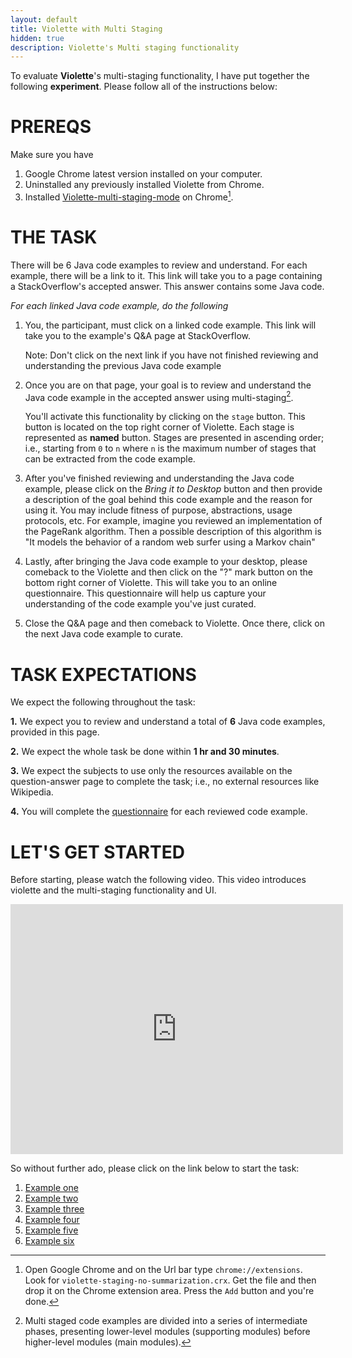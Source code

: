 ```yaml
---
layout: default
title: Violette with Multi Staging
hidden: true
description: Violette's Multi staging functionality
---
```


To evaluate **Violette**'s multi-staging functionality, I have put together the following
**experiment**. Please follow all of the instructions below:


# PREREQS

Make sure you have

1. Google Chrome latest version installed on your computer.
2. Uninstalled any previously installed Violette from Chrome.
3. Installed <a href="http://bit.ly/1IsfPG8" target="_blank">Violette-multi-staging-mode</a> on Chrome[^1].

# THE TASK

There will be 6 Java code examples to review and understand. For each example, there will be
a link to it. This link will take you to a page containing a StackOverflow's accepted answer.
This answer contains some Java code.

*For each linked Java code example, do the following*

1. You, the participant, must click on a linked code example.
This link will take you to the example's Q&A page at StackOverflow.

    Note: Don't click on the next link if you have not finished reviewing and understanding
    the previous Java code example

2. Once you are on that page, your goal is to review and understand the Java
code example in the accepted answer using multi-staging[^2].

    You'll activate this functionality by clicking on the `stage` button. This
    button is located on the top right corner of Violette. Each stage is represented
    as __named__ button. Stages are presented in ascending order; i.e., starting from
    `0` to `n` where `n` is the maximum number of stages that can be extracted from
    the code example.

3. After you've finished reviewing and understanding the Java code example, please
click on the _Bring it to Desktop_ button and then provide a description of the
goal behind this code example and the reason for using it. You may include fitness of
purpose, abstractions, usage protocols, etc. For example, imagine you reviewed an
implementation of the PageRank algorithm. Then a possible description of this algorithm
is "It models the behavior of a random web surfer using a Markov chain"

4. Lastly, after bringing the Java code example to your desktop, please comeback to the Violette
and then click on the "?" mark button on the bottom right corner of Violette. This will
take you to an online questionnaire. This questionnaire will help us capture your understanding
of the code example you've just curated.

5. Close the Q&A page and then comeback to Violette. Once there, click on the next Java code example to curate.

# TASK EXPECTATIONS

We expect the following throughout the task:

**1.** We expect you to review and understand a total of **6** Java code examples,
provided in this page.

**2.** We expect the whole task be done within **1 hr and 30 minutes**.

**3.** We expect the subjects to use only the resources available on the
question-answer page to complete the task; i.e., no external resources like
Wikipedia.

**4.** You will complete the [questionnaire](http://bit.ly/1OQoF0D) for each reviewed 
code example.

# LET'S GET STARTED

Before starting, please watch the following video. This video introduces violette and
the multi-staging functionality and UI.

<iframe
     width="532"
     height="400"
     src="https://www.youtube.com/embed/wNBjNcqbDdI"
     frameborder="0"
     allowfullscreen="allowfullscreen"> </iframe>

<!-- <a href="https://www.youtube.com/watch?v=wNBjNcqbDdI" target="_blank">Multi staging Quicksort</a>-->

So without further ado, please click on the link below to start the task:

1. <a href="http://stackoverflow.com/questions/14210307/android-how-to-get-specific-data-from-url-json#14210519" target="_blank">Example one</a>
2. <a href="http://stackoverflow.com/questions/22909429/android-save-a-bitmap-to-bmp-file-format#22914268" target="_blank">Example two</a>
3. <a href="http://stackoverflow.com/questions/21884805/libgdx-0-9-9-apply-cubemap-in-environment#22777350" target="_blank">Example three</a>
4. <a href="http://stackoverflow.com/questions/12560246/how-to-add-a-push-notification-in-my-own-android-app#12560639" target="_blank">Example four</a>
5. <a href="http://stackoverflow.com/questions/24176493/guice-dynamic-inject-with-custom-annotation" target="_blank">Example five</a>
6. <a href="http://stackoverflow.com/questions/3682587/split-string-of-varying-length-using-regex/3685197#3685197" target="_blank">Example six</a>


[^1]: Open Google Chrome and on the Url bar type `chrome://extensions`. Look for `violette-staging-no-summarization.crx`. Get the file and then drop it on the Chrome extension area. Press the `Add` button and you're done.

[^2]: Multi staged code examples are divided into a series of intermediate phases, presenting lower-level modules (supporting modules) before higher-level modules (main modules).